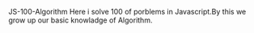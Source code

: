 JS-100-Algorithm
Here i solve 100 of porblems in Javascript.By this we grow up our basic knowladge of Algorithm.

